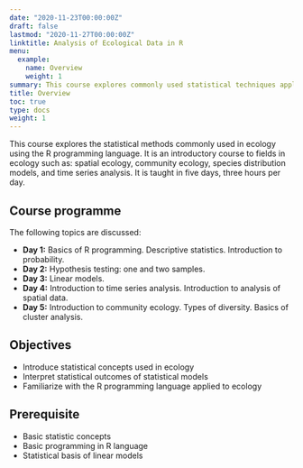 ```yaml
---
date: "2020-11-23T00:00:00Z"
draft: false
lastmod: "2020-11-27T00:00:00Z"
linktitle: Analysis of Ecological Data in R
menu:
  example:
    name: Overview
    weight: 1
summary: This course explores commonly used statistical techniques applied in ecology. It is organized by Cousteau Consultant Group and offered (in Spanish) periodically. 
title: Overview
toc: true
type: docs
weight: 1
---
```


This course explores the statistical methods commonly used in ecology using the R programming language. It is an introductory course to fields in ecology such as: spatial ecology, community ecology, species distribution models, and time series analysis. It is taught in five days, three hours per day.

## Course programme

The following topics are discussed:

- **Day 1:** Basics of R programming. Descriptive statistics. Introduction to probability.
- **Day 2:** Hypothesis testing: one and two samples.
- **Day 3:** Linear models.
- **Day 4:** Introduction to time series analysis. Introduction to analysis of spatial data.
- **Day 5:** Introduction to community ecology. Types of diversity. Basics of cluster analysis.

## Objectives

- Introduce statistical concepts used in ecology
- Interpret statistical outcomes of statistical models
- Familiarize with the R programming language applied to ecology

## Prerequisite

* Basic statistic concepts
* Basic programming in R language
* Statistical basis of linear models
